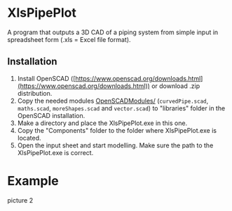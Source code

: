 # XlsPipePlot
A program that outputs a 3D CAD of a piping system from simple input in spreadsheet form (.xls = Excel file format).


## Installation
1. Install OpenSCAD ([https://www.openscad.org/downloads.html](https://www.openscad.org/downloads.html)) or download .zip distribution.
2. Copy the needed modules [OpenSCADModules/](OpenSCADModules/) (`curvedPipe.scad`, `maths.scad`, `moreShapes.scad` and `vector.scad`) to "libraries" folder in the OpenSCAD installation.
3. Make a directory and place the XlsPipePlot.exe in this one.
4. Copy the "Components" folder to the folder where XlsPipePlot.exe is located.
5. Open the input sheet and start modelling. Make sure the path to the XlsPipePlot.exe is correct.


# Example
picture 2
